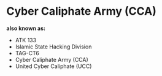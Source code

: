 # Cyber Caliphate Army (CCA)

**also known as:**
- ATK 133
- Islamic State Hacking Division
- TAG-CT6
- Cyber Caliphate Army (CCA)
- United Cyber Caliphate (UCC)
